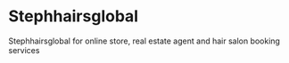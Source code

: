 # Stephhairsglobal
Stephhairsglobal for online store, real estate agent and hair salon booking services
